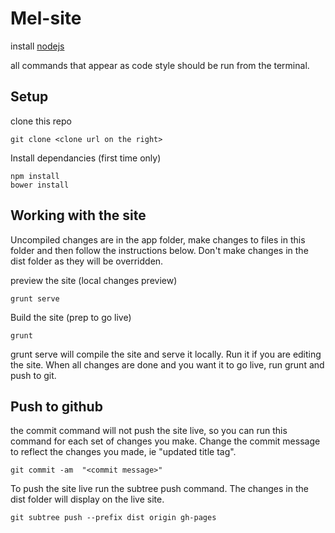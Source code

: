 Mel-site
========

install [nodejs](http://nodejs.org/)

all commands that appear as code style should be run from the terminal.

Setup
---
clone this repo

```
git clone <clone url on the right>
```

Install dependancies (first time only)
```
npm install
bower install
```

Working with the site
---

Uncompiled changes are in the app folder, make changes to files in this folder and then follow the instructions below. Don't make changes in the dist folder as they will be overridden. 

preview the site (local changes preview)
```
grunt serve
```
Build the site (prep to go live)
```
grunt
```
grunt serve will compile the site and serve it locally. Run it if you are editing the site.
When all changes are done and you want it to go live, run grunt and push to git.

Push to github
---
the commit command will not push the site live, so you can run this command for each set of changes you make. Change the commit message to reflect the changes you made, ie "updated title tag". 
```
git commit -am  "<commit message>"
```

To push the site live run the subtree push command. The changes in the dist folder will display on the live site.
```
git subtree push --prefix dist origin gh-pages
```
